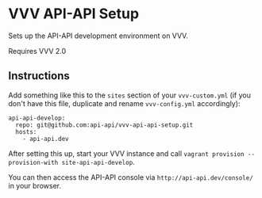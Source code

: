 # VVV API-API Setup

Sets up the API-API development environment on VVV.

Requires VVV 2.0

## Instructions

Add something like this to the `sites` section of your `vvv-custom.yml` (if you don't have this file, duplicate and rename `vvv-config.yml` accordingly):

```
api-api-develop:
  repo: git@github.com:api-api/vvv-api-api-setup.git
  hosts:
    - api-api.dev
```

After setting this up, start your VVV instance and call `vagrant provision --provision-with site-api-api-develop`.

You can then access the API-API console via `http://api-api.dev/console/` in your browser.
